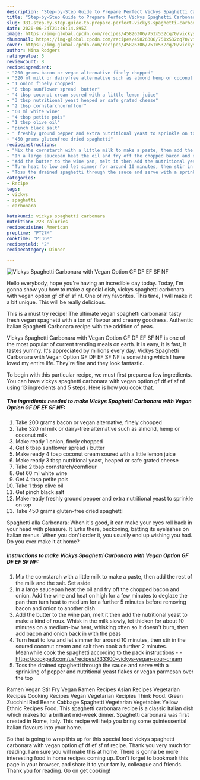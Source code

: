 ```yaml
---
description: "Step-by-Step Guide to Prepare Perfect Vickys Spaghetti Carbonara with Vegan Option GF DF EF SF NF"
title: "Step-by-Step Guide to Prepare Perfect Vickys Spaghetti Carbonara with Vegan Option GF DF EF SF NF"
slug: 331-step-by-step-guide-to-prepare-perfect-vickys-spaghetti-carbonara-with-vegan-option-gf-df-ef-sf-nf
date: 2020-06-24T21:46:14.895Z
image: https://img-global.cpcdn.com/recipes/45826306/751x532cq70/vickys-spaghetti-carbonara-with-vegan-option-gf-df-ef-sf-nf-recipe-main-photo.jpg
thumbnail: https://img-global.cpcdn.com/recipes/45826306/751x532cq70/vickys-spaghetti-carbonara-with-vegan-option-gf-df-ef-sf-nf-recipe-main-photo.jpg
cover: https://img-global.cpcdn.com/recipes/45826306/751x532cq70/vickys-spaghetti-carbonara-with-vegan-option-gf-df-ef-sf-nf-recipe-main-photo.jpg
author: Nina Rodgers
ratingvalue: 5
reviewcount: 8
recipeingredient:
- "200 grams bacon or vegan alternative finely chopped"
- "320 ml milk or dairyfree alternative such as almond hemp or coconut milk"
- "1 onion finely chopped"
- "6 tbsp sunflower spread  butter"
- "4 tbsp coconut cream soured with a little lemon juice"
- "3 tbsp nutritional yeast heaped or safe grated cheese"
- "2 tbsp cornstarchcornflour"
- "60 ml white wine"
- "4 tbsp petite pois"
- "1 tbsp olive oil"
- "pinch black salt"
- " freshly ground pepper and extra nutritional yeast to sprinkle on top"
- "450 grams glutenfree dried spaghetti"
recipeinstructions:
- "Mix the cornstarch with a little milk to make a paste, then add the rest of the milk and the salt. Set aside"
- "In a large saucepan heat the oil and fry off the chopped bacon and onion. Add the wine and heat on high for a few minutes to deglaze the pan then turn heat to medium for a further 5 minutes before removing bacon and onion to another dish"
- "Add the butter to the wine pan, melt it then add the nutritional yeast to make a kind of roux. Whisk in the milk slowly, let thicken for about 10 minutes on a medium-low heat, whisking often so it doesn&#39;t burn, then add bacon and onion back in with the peas"
- "Turn heat to low and let simmer for around 10 minutes, then stir in the soured coconut cream and salt then cook a further 2 minutes. Meanwhile cook the spaghetti according to the pack instructions  https://cookpad.com/us/recipes/333300-vickys-vegan-sour-cream"
- "Toss the drained spaghetti through the sauce and serve with a sprinkling of pepper and nutritional yeast flakes or vegan parmesan over the top"
categories:
- Recipe
tags:
- vickys
- spaghetti
- carbonara

katakunci: vickys spaghetti carbonara 
nutrition: 228 calories
recipecuisine: American
preptime: "PT27M"
cooktime: "PT36M"
recipeyield: "2"
recipecategory: Dinner

---
```



![Vickys Spaghetti Carbonara with Vegan Option GF DF EF SF NF](https://img-global.cpcdn.com/recipes/45826306/751x532cq70/vickys-spaghetti-carbonara-with-vegan-option-gf-df-ef-sf-nf-recipe-main-photo.jpg)

Hello everybody, hope you're having an incredible day today. Today, I'm gonna show you how to make a special dish, vickys spaghetti carbonara with vegan option gf df ef sf nf. One of my favorites. This time, I will make it a bit unique. This will be really delicious.

This is a must try recipe! The ultimate vegan spaghetti carbonara! tasty fresh vegan spaghetti with a ton of flavour and creamy goodness. Authentic Italian Spaghetti Carbonara recipe with the addition of peas.

Vickys Spaghetti Carbonara with Vegan Option GF DF EF SF NF is one of the most popular of current trending meals on earth. It is easy, it is fast, it tastes yummy. It's appreciated by millions every day. Vickys Spaghetti Carbonara with Vegan Option GF DF EF SF NF is something which I have loved my entire life. They're fine and they look fantastic.


To begin with this particular recipe, we must first prepare a few ingredients. You can have vickys spaghetti carbonara with vegan option gf df ef sf nf using 13 ingredients and 5 steps. Here is how you cook that.

<!--inarticleads1-->

##### The ingredients needed to make Vickys Spaghetti Carbonara with Vegan Option GF DF EF SF NF:

1. Take 200 grams bacon or vegan alternative, finely chopped
1. Take 320 ml milk or dairy-free alternative such as almond, hemp or coconut milk
1. Make ready 1 onion, finely chopped
1. Get 6 tbsp sunflower spread / butter
1. Make ready 4 tbsp coconut cream soured with a little lemon juice
1. Make ready 3 tbsp nutritional yeast, heaped or safe grated cheese
1. Take 2 tbsp cornstarch/cornflour
1. Get 60 ml white wine
1. Get 4 tbsp petite pois
1. Take 1 tbsp olive oil
1. Get pinch black salt
1. Make ready  freshly ground pepper and extra nutritional yeast to sprinkle on top
1. Take 450 grams gluten-free dried spaghetti


Spaghetti alla Carbonara: When it&#39;s good, it can make your eyes roll back in your head with pleasure. It lurks there, beckoning, batting its eyelashes on Italian menus. When you don&#39;t order it, you usually end up wishing you had. Do you ever make it at home? 

<!--inarticleads2-->

##### Instructions to make Vickys Spaghetti Carbonara with Vegan Option GF DF EF SF NF:

1. Mix the cornstarch with a little milk to make a paste, then add the rest of the milk and the salt. Set aside
1. In a large saucepan heat the oil and fry off the chopped bacon and onion. Add the wine and heat on high for a few minutes to deglaze the pan then turn heat to medium for a further 5 minutes before removing bacon and onion to another dish
1. Add the butter to the wine pan, melt it then add the nutritional yeast to make a kind of roux. Whisk in the milk slowly, let thicken for about 10 minutes on a medium-low heat, whisking often so it doesn&#39;t burn, then add bacon and onion back in with the peas
1. Turn heat to low and let simmer for around 10 minutes, then stir in the soured coconut cream and salt then cook a further 2 minutes. Meanwhile cook the spaghetti according to the pack instructions -  - https://cookpad.com/us/recipes/333300-vickys-vegan-sour-cream
1. Toss the drained spaghetti through the sauce and serve with a sprinkling of pepper and nutritional yeast flakes or vegan parmesan over the top


Ramen Vegan Stir Fry Vegan Ramen Recipes Asian Recipes Vegetarian Recipes Cooking Recipes Vegan Vegetarian Recipies Think Food. Green Zucchini Red Beans Cabbage Spaghetti Vegetarian Vegetables Yellow Ethnic Recipes Food. This spaghetti carbonara recipe is a classic Italian dish which makes for a brilliant mid-week dinner. Spaghetti carbonara was first created in Rome, Italy. This recipe will help you bring some quintessential Italian flavours into your home. 

So that is going to wrap this up for this special food vickys spaghetti carbonara with vegan option gf df ef sf nf recipe. Thank you very much for reading. I am sure you will make this at home. There is gonna be more interesting food in home recipes coming up. Don't forget to bookmark this page in your browser, and share it to your family, colleague and friends. Thank you for reading. Go on get cooking!

